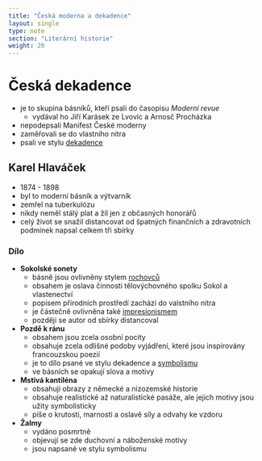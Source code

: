 ```yaml
---
title: "Česká moderna a dekadence"
layout: single
type: note
section: "Literární historie"
weight: 20
---
```

# Česká dekadence
- je to skupina básníků, kteří psali do časopisu *Moderní revue*
    - vydával ho Jiří Karásek ze Lvovic a Arnosč Procházka
- nepodepsali Manifest České moderny
- zaměřovali se do vlastního nitra
- psali ve stylu [dekadence](/notes/school/czech/literature/literary-history/modern-literary-styles#dekadence)
## Karel Hlaváček
- 1874 - 1898
- byl to moderní básník a výtvarník
- zemřel na tuberkulózu
- nikdy neměl stálý plat a žil jen z občasných honorářů
- celý život se snažil distancovat od špatných finančních a zdravotních podmínek
napsal celkem tři sbírky
### Dílo
- **Sokolské sonety**
    - básně jsou ovlivněny stylem [rochovců](/notes/school/czech/literature/literary-history/post-national-awakening#ruchovci)
    - obsahem je oslava činnosti tělovýchovného spolku Sokol a vlastenectví
    - popisem přírodních prostředí zachází do valstního nitra
    - je částečně ovlivněna také [impresionismem](/notes/school/czech/literature/literary-history/modern-literary-styles#impresionismus)
    - později se autor od sbírky distancoval
- **Pozdě k ránu**
    - obsahem jsou zcela osobní pocity
    - obsahuje zcela odlišné podoby vyjádření, které jsou inspirovány francouzskou poezií
    - je to dílo psané ve stylu dekadence a [symbolismu](/notes/school/czech/literature/literary-history/modern-literary-styles#symbolismus)
    - ve básních se opakují slova a motivy
- **Mstivá kantiléna**
    - obsahuji obrazy z německé a nizozemské historie
    - obsahuje realistické až naturalistické pasáže, ale jejich motivy jsou užity symbolisticky
    - píše o krutosti, marnosti a oslavě síly a odvahy ke vzdoru
- **Žalmy**
    - vydáno posmrtně
    - objevují se zde duchovní a náboženské motivy
    - jsou napsané ve stylu symbolismu